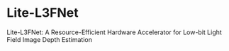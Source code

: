 # Lite-L3FNet
Lite-L3FNet: A Resource-Efficient Hardware Accelerator for Low-bit Light Field Image Depth Estimation
